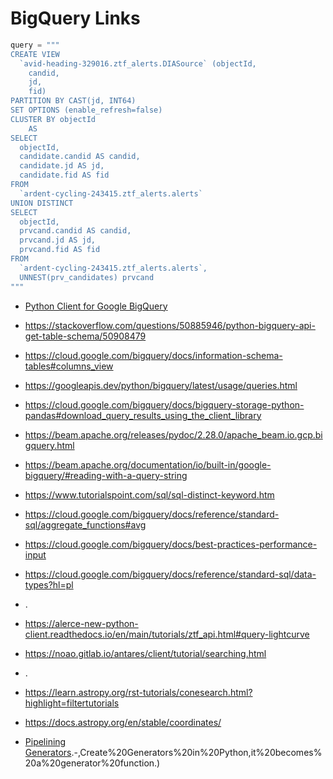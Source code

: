 # BigQuery Links

```python
query = """
CREATE VIEW
  `avid-heading-329016.ztf_alerts.DIASource` (objectId,
    candid,
    jd,
    fid)
PARTITION BY CAST(jd, INT64)
SET OPTIONS (enable_refresh=false)
CLUSTER BY objectId
    AS
SELECT
  objectId,
  candidate.candid AS candid,
  candidate.jd AS jd,
  candidate.fid AS fid
FROM
  `ardent-cycling-243415.ztf_alerts.alerts`
UNION DISTINCT
SELECT
  objectId,
  prvcand.candid AS candid,
  prvcand.jd AS jd,
  prvcand.fid AS fid
FROM
  `ardent-cycling-243415.ztf_alerts.alerts`,
  UNNEST(prv_candidates) prvcand
"""
```

<!-- fs -->

- [Python Client for Google BigQuery](https://googleapis.dev/python/bigquery/latest/index.html)

- https://stackoverflow.com/questions/50885946/python-bigquery-api-get-table-schema/50908479

- https://cloud.google.com/bigquery/docs/information-schema-tables#columns_view

- https://googleapis.dev/python/bigquery/latest/usage/queries.html

- https://cloud.google.com/bigquery/docs/bigquery-storage-python-pandas#download_query_results_using_the_client_library

- https://beam.apache.org/releases/pydoc/2.28.0/apache_beam.io.gcp.bigquery.html

- https://beam.apache.org/documentation/io/built-in/google-bigquery/#reading-with-a-query-string

- https://www.tutorialspoint.com/sql/sql-distinct-keyword.htm

- https://cloud.google.com/bigquery/docs/reference/standard-sql/aggregate_functions#avg

- https://cloud.google.com/bigquery/docs/best-practices-performance-input

- https://cloud.google.com/bigquery/docs/reference/standard-sql/data-types?hl=pl

- .

- https://alerce-new-python-client.readthedocs.io/en/main/tutorials/ztf_api.html#query-lightcurve

- https://noao.gitlab.io/antares/client/tutorial/searching.html

- .

- https://learn.astropy.org/rst-tutorials/conesearch.html?highlight=filtertutorials

- https://docs.astropy.org/en/stable/coordinates/

- [Pipelining Generators](https://www.programiz.com/python-programming/generator#:~:text=at%20a%20time).-,Create%20Generators%20in%20Python,it%20becomes%20a%20generator%20function.)

<!-- fe BQ links -->
